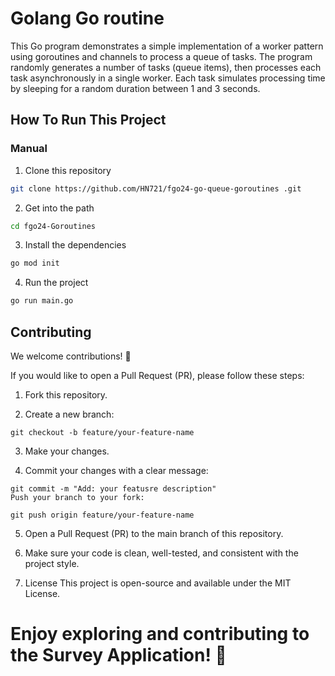 # Golang Go routine

This Go program demonstrates a simple implementation of a worker pattern using goroutines and channels to process a queue of tasks. The program randomly generates a number of tasks (queue items), then processes each task asynchronously in a single worker. Each task simulates processing time by sleeping for a random duration between 1 and 3 seconds.

## How To Run This Project

### Manual

1. Clone this repository

```bash
git clone https://github.com/HN721/fgo24-go-queue-goroutines .git
```

2. Get into the path

```bash
cd fgo24-Goroutines
```

3. Install the dependencies

```bash
go mod init
```

4. Run the project

```bash
go run main.go
```

## Contributing

We welcome contributions! 🚀

If you would like to open a Pull Request (PR), please follow these steps:

1. Fork this repository.

2. Create a new branch:

```
git checkout -b feature/your-feature-name
```

3. Make your changes.

4. Commit your changes with a clear message:

```
git commit -m "Add: your featusre description"
Push your branch to your fork:
```

```
git push origin feature/your-feature-name
```

5. Open a Pull Request (PR) to the main branch of this repository.

6. Make sure your code is clean, well-tested, and consistent with the project style.

7. License
   This project is open-source and available under the MIT License.

# Enjoy exploring and contributing to the Survey Application! 🎉
